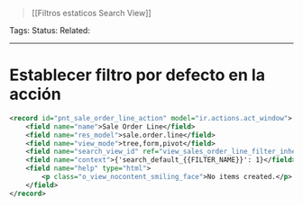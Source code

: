 > [[Filtros estaticos Search View]]

Tags: 
Status: 
Related: 

___

# Establecer filtro por defecto en la acción

```xml
<record id="pnt_sale_order_line_action" model="ir.actions.act_window">  
    <field name="name">Sale Order Line</field>  
    <field name="res_model">sale.order.line</field>  
    <field name="view_mode">tree,form,pivot</field>  
    <field name="search_view_id" ref="view_sales_order_line_filter_inherit"/>  # RELACIONAMOS CON EL SEARCH VIEW
    <field name="context">{'search_default_{{FILTER_NAME}}': 1}</field>  # ESTABLECEMOS EL FILTRO
    <field name="help" type="html">  
        <p class="o_view_nocontent_smiling_face">No items created.</p>  
    </field>  
</record>
```

